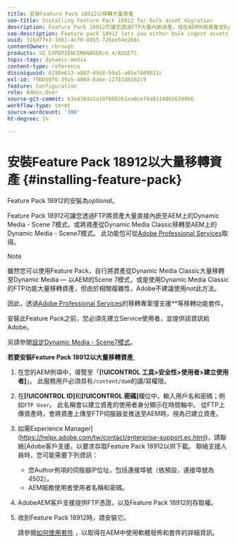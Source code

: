 ```yaml
---
title: 安裝Feature Pack 18912以移轉大量資產
seo-title: Installing Feature Pack 18912 for bulk asset migration
description: Feature Pack 18912可讓您透過FTP大量內嵌資產，或在AEM中將資產從Dynamic Media Classic移轉至Dynamic Media。 此選用功能套件提供Adobe支援。
seo-description: Feature pack 18912 lets you either bulk ingest assets by way of FTP, or migrate assets from Dynamic Media Classic to Dynamic Media in AEM. This optional feature pack is available from Adobe support.
uuid: 316d77e3-3d61-4cf0-8955-726ee54e268c
contentOwner: rbrough
products: SG_EXPERIENCEMANAGER/6.4/ASSETS
topic-tags: dynamic-media
content-type: reference
discoiquuid: 6198e613-a867-49a8-b9a5-a05e7889821c
exl-id: f9bb59f6-39a5-4804-8abe-12783d4162c9
feature: Configuration
role: Admin,User
source-git-commit: 63a4304a1a10f868261eadce74a81148026390b6
workflow-type: tm+mt
source-wordcount: '388'
ht-degree: 1%

---
```


# 安裝Feature Pack 18912以大量移轉資產 {#installing-feature-pack}

Feature Pack 18912的安裝為&#x200B;_optional_。

Feature Pack 18912可讓您透過FTP將資產大量直接內嵌至AEM上的Dynamic Media - Scene 7模式，或將資產從Dynamic Media Classic移轉至AEM上的Dynamic Media - Scene7模式。 此功能包可從[Adobe Professional Services](https://www.adobe.com/experience-cloud/consulting-services.html)取得。

>[!NOTE]
>
>雖然您可以使用Feature Pack，自行將資產從Dynamic Media Classic大量移轉至Dynamic Media — 以AEM的Scene 7模式，或是使用Dynamic Media Classic的FTP功能大量移轉資產，但由於相關複雜性，Adobe不建議使用&#x200B;*not*&#x200B;此方法。
>
>因此，透過[Adobe Professional Services](https://www.adobe.com/experience-cloud/consulting-services.html)的移轉專案僅支援&#x200B;**&#x200B;等移轉功能套件。

安裝此Feature Pack之前，您必須先建立Service使用者，並提供該資訊給Adobe。

另請參閱[設定Dynamic Media - Scene7模式](https://helpx.adobe.com/experience-manager/6-4/assets/using/config-dms7.html)。

**若要安裝Feature Pack 18912以大量移轉資產**,

1. 在您的AEM例項中，導覽至「**[!UICONTROL 工具>安全性>使用者>建立使用者]**」。 此服務用戶必須具有`/content/dam`的讀/寫權限。
1. 在&#x200B;**[!UICONTROL ID]**&#x200B;和&#x200B;**[!UICONTROL 密碼]**&#x200B;欄位中，輸入用戶名和密碼；例如`FTP User`。 此名稱會以建立資產的使用者身分顯示在時間軸中。 從FTP上傳資產時，會將資產上傳至FTP伺服器並推送至AEM時，視為已建立資產。
1. 如需Experience Manager](https://helpx.adobe.com/tw/contact/enterprise-support.ec.html)，請聯絡[Adobe客戶支援，以要求存取Feature Pack 18912以供下載。 聯絡支援人員時，您可能需要下列資訊：

   * 您Author例項的伺服器IP位址，包括連接埠號（依預設，連接埠號為4502）。
   * AEM服務使用者使用者名稱和密碼。

1. AdobeAEM客戶支援提供FTP憑證，以及Feature Pack 18912的存取權。

1. 收到Feature Pack 18912時，請安裝它。

   請參閱[如何使用套件](/help/sites-administering/package-manager.md) ，以取得在AEM中使用軟體發佈和套件的詳細資訊。
